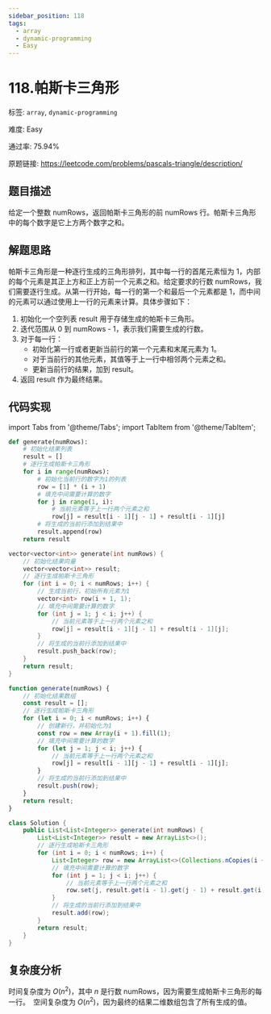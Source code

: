 ```yaml
---
sidebar_position: 118
tags:
  - array
  - dynamic-programming
  - Easy
---
```


# 118.帕斯卡三角形

标签: `array`, `dynamic-programming`

难度: Easy

通过率: 75.94%

原题链接: https://leetcode.com/problems/pascals-triangle/description/

## 题目描述
给定一个整数 numRows，返回帕斯卡三角形的前 numRows 行。帕斯卡三角形中的每个数字是它上方两个数字之和。

## 解题思路
帕斯卡三角形是一种逐行生成的三角形排列，其中每一行的首尾元素恒为 1，内部的每个元素是其正上方和正上方前一个元素之和。给定要求的行数 numRows，我们需要逐行生成。从第一行开始，每一行的第一个和最后一个元素都是 1，而中间的元素可以通过使用上一行的元素来计算。具体步骤如下：

1. 初始化一个空列表 result 用于存储生成的帕斯卡三角形。
2. 迭代范围从 0 到 numRows - 1，表示我们需要生成的行数。
3. 对于每一行：
   - 初始化第一行或者更新当前行的第一个元素和末尾元素为 1。
   - 对于当前行的其他元素，其值等于上一行中相邻两个元素之和。
   - 更新当前行的结果，加到 result。
4. 返回 result 作为最终结果。

## 代码实现
import Tabs from '@theme/Tabs';
import TabItem from '@theme/TabItem';

<Tabs>
<TabItem value="python" label="Python">

```python
def generate(numRows):
    # 初始化结果列表
    result = []
    # 逐行生成帕斯卡三角形
    for i in range(numRows):
        # 初始化当前行的数字为1的列表
        row = [1] * (i + 1)
        # 填充中间需要计算的数字
        for j in range(1, i):
            # 当前元素等于上一行两个元素之和
            row[j] = result[i - 1][j - 1] + result[i - 1][j]
        # 将生成的当前行添加到结果中
        result.append(row)
    return result
```

</TabItem>
<TabItem value="cpp" label="C++">

```cpp
vector<vector<int>> generate(int numRows) {
    // 初始化结果向量
    vector<vector<int>> result;
    // 逐行生成帕斯卡三角形
    for (int i = 0; i < numRows; i++) {
        // 生成当前行，初始所有元素为1
        vector<int> row(i + 1, 1);
        // 填充中间需要计算的数字
        for (int j = 1; j < i; j++) {
            // 当前元素等于上一行两个元素之和
            row[j] = result[i - 1][j - 1] + result[i - 1][j];
        }
        // 将生成的当前行添加到结果中
        result.push_back(row);
    }
    return result;
}
```

</TabItem>
<TabItem value="javascript" label="JavaScript">

```javascript
function generate(numRows) {
    // 初始化结果数组
    const result = [];
    // 逐行生成帕斯卡三角形
    for (let i = 0; i < numRows; i++) {
        // 创建新行，并初始化为1
        const row = new Array(i + 1).fill(1);
        // 填充中间需要计算的数字
        for (let j = 1; j < i; j++) {
            // 当前元素等于上一行两个元素之和
            row[j] = result[i - 1][j - 1] + result[i - 1][j];
        }
        // 将生成的当前行添加到结果中
        result.push(row);
    }
    return result;
}
```

</TabItem>
<TabItem value="java" label="Java">

```java
class Solution {
    public List<List<Integer>> generate(int numRows) {
        List<List<Integer>> result = new ArrayList<>();
        // 逐行生成帕斯卡三角形
        for (int i = 0; i < numRows; i++) {
            List<Integer> row = new ArrayList<>(Collections.nCopies(i + 1, 1));
            // 填充中间需要计算的数字
            for (int j = 1; j < i; j++) {
                // 当前元素等于上一行两个元素之和
                row.set(j, result.get(i - 1).get(j - 1) + result.get(i - 1).get(j));
            }
            // 将生成的当前行添加到结果中
            result.add(row);
        }
        return result;
    }
}
```

</TabItem>
</Tabs>

## 复杂度分析
时间复杂度为 $O(n^2)$，其中 $n$ 是行数 numRows，因为需要生成帕斯卡三角形的每一行。`
`空间复杂度为 $O(n^2)$，因为最终的结果二维数组包含了所有生成的值。
